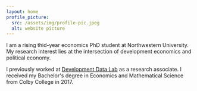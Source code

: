```yaml
---
layout: home
profile_picture:
  src: /assets/img/profile-pic.jpeg
  alt: website picture
---
```


<p>
I am a rising thid-year economics PhD student at Northwestern University. My
research interest lies at the intersection of development economics and political economy. 
</p>

<p>
I previously worked at <a href="http://www.devdatalab.org">Development Data Lab</a> as a research associate. I received my Bachelor's degree in Economics and Mathematical Science from Colby College in 2017.
</p>

